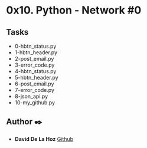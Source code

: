 # 0x10. Python - Network #0

## Tasks
* 0-hbtn_status.py
* 1-hbtn_header.py
* 2-post_email.py
* 3-error_code.py
* 4-hbtn_status.py
* 5-hbtn_header.py
* 6-post_email.py
* 7-error_code.py
* 8-json_api.py
* 10-my_github.py

## Author :black_nib:
* **David De La Hoz** [Github](https://github.com/DavidDlhz)
